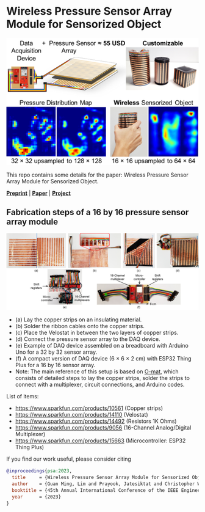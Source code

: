 # Wireless Pressure Sensor Array Module for Sensorized Object

![](image/overview.png)

This repo contains some details for the paper: Wireless Pressure Sensor Array Module for Sensorized Object.

[**Preprint**](https://arinex.com.au/EMBC/pdf/full-paper_359.pdf) | [**Paper**](https://doi.org/10.1109/EMBC40787.2023.10340284) | [**Project**](https://gmntu.github.io/psa/)


## Fabrication steps of a 16 by 16 pressure sensor array module
![](image/steps.png)
- (a) Lay the copper strips on an insulating material. 
- (b) Solder the ribbon cables onto the copper strips.
- (c) Place the Velostat in between the two layers of copper strips.
- (d) Connect the pressure sensor array to the DAQ device.
- (e) Example of DAQ device assembled on a breadboard with Arduino Uno for a 32 by 32 sensor array.
- (f) A compact version of DAQ device (6 $\times$ 6 $\times$ 2 cm) with ESP32 Thing Plus for a 16 by 16 sensor array.
- Note: The main reference of this setup is based on [O-mat](https://www.instructables.com/id/O-mat/), which consists of detailed steps to lay the copper strips, solder the strips to connect with a multiplexer, circuit connections, and Arduino codes.


List of items: 
- https://www.sparkfun.com/products/10561 (Copper strips) 
- https://www.sparkfun.com/products/14110 (Velostat) 
- https://www.sparkfun.com/products/14492 (Resistors 1K Ohms) 
- https://www.sparkfun.com/products/9056 (16-Channel Analog/Digital Multiplexer) 
- https://www.sparkfun.com/products/15663 (Microcontroller: ESP32 Thing Plus)


If you find our work useful, please consider citing
```BibTeX
@inproceedings{psa:2023,
  title     = {Wireless Pressure Sensor Array Module for Sensorized Object},
  author    = {Guan Ming, Lim and Prayook, Jatesiktat and Christopher Wee Keong, Kuah and Wei Tech, Ang},
  booktitle = {45th Annual International Conference of the IEEE Engineering in Medicine and Biology Society (EMBC)},
  year      = {2023}
}
```

